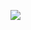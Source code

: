  
<p><a href="https://github.com/taoste/Hello-World/blob/master/IP%E5%9C%B0%E5%9D%80%E7%AE%A1%E7%90%86%E4%B8%8E%E5%AD%90%E7%BD%91%E5%88%92%E5%88%86/IP%E5%9C%B0%E5%9D%80%E5%88%86%E9%85%8D%E8%A1%A8%E8%A1%A8%E6%A0%BC%E6%A8%A1%E7%89%88/%E5%8D%83%E5%9B%BE%E7%BD%91_IP%E5%9C%B0%E5%9D%80%E5%88%86%E9%85%8D%E8%A1%A8%E8%A1%A8%E6%A0%BC%E6%A8%A1%E7%89%88_%E5%9B%BE%E7%89%87%E7%BC%96%E5%8F%B727728675.zip?raw=true" title="【点击】下载：IP地址分配表表格模版.zip"><img src="https://raw.githubusercontent.com/taoste/Hello-World/master/IP地址管理与子网划分/IP地址分配表表格模版/预览图_千图网_编号27728675.jpg?raw=true"/> </p> 
